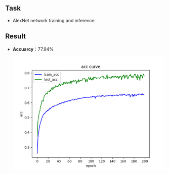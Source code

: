 ## Task
* AlexNet network training and inference

  

## Result

* **Accuarcy**：77.94%

  ![Accuracy Curve](./assets/Accuracy.png)

